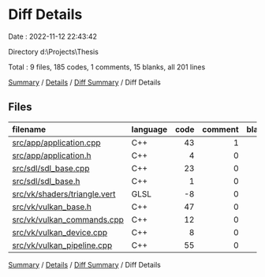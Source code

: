 # Diff Details

Date : 2022-11-12 22:43:42

Directory d:\\Projects\\Thesis

Total : 9 files,  185 codes, 1 comments, 15 blanks, all 201 lines

[Summary](results.md) / [Details](details.md) / [Diff Summary](diff.md) / Diff Details

## Files
| filename | language | code | comment | blank | total |
| :--- | :--- | ---: | ---: | ---: | ---: |
| [src/app/application.cpp](/src/app/application.cpp) | C++ | 43 | 1 | 2 | 46 |
| [src/app/application.h](/src/app/application.h) | C++ | 4 | 0 | 0 | 4 |
| [src/sdl/sdl_base.cpp](/src/sdl/sdl_base.cpp) | C++ | 23 | 0 | 0 | 23 |
| [src/sdl/sdl_base.h](/src/sdl/sdl_base.h) | C++ | 1 | 0 | 0 | 1 |
| [src/vk/shaders/triangle.vert](/src/vk/shaders/triangle.vert) | GLSL | -8 | 0 | -1 | -9 |
| [src/vk/vulkan_base.h](/src/vk/vulkan_base.h) | C++ | 47 | 0 | 9 | 56 |
| [src/vk/vulkan_commands.cpp](/src/vk/vulkan_commands.cpp) | C++ | 12 | 0 | 3 | 15 |
| [src/vk/vulkan_device.cpp](/src/vk/vulkan_device.cpp) | C++ | 8 | 0 | 0 | 8 |
| [src/vk/vulkan_pipeline.cpp](/src/vk/vulkan_pipeline.cpp) | C++ | 55 | 0 | 2 | 57 |

[Summary](results.md) / [Details](details.md) / [Diff Summary](diff.md) / Diff Details